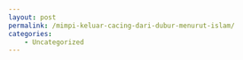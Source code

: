 ```yaml
---
layout: post
permalink: /mimpi-keluar-cacing-dari-dubur-menurut-islam/
categories:
    - Uncategorized
---
```


